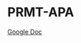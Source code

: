 # PRMT-APA

[Google Doc](https://docs.google.com/document/d/1Faq-z78Su3W9h6cViHpoTFApWSiQ8TFeU1W8LuDr0bA/edit?usp=sharing)
